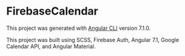 # FirebaseCalendar

This project was generated with [Angular CLI](https://github.com/angular/angular-cli) version 7.1.0.

This project was built using SCSS, Firebase Auth, Angular 7.1, Google Calendar API, and Angular Material.
